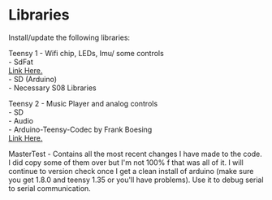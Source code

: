 # Libraries
Install/update the following libraries:

Teensy 1 - Wifi chip, LEDs, Imu/ some controls
<br>    - SdFat
<br>     <a href="https://github.com/greiman/SdFat">Link Here.</a>
<br>     - SD (Arduino)
<br>     - Necessary S08 Libraries

Teensy 2 - Music Player and analog controls
<br>     - SD
<br>     - Audio
<br>     - Arduino-Teensy-Codec by Frank Boesing
<br>     <a href="https://github.com/FrankBoesing/Arduino-Teensy-Codec-lib">Link Here.</a>



MasterTest - Contains all the most recent changes I have made to the code. I did copy some of them over but I'm not 100% f that was all of it. I will continue to version check once I get a clean install of arduino (make sure you get 1.8.0 and teensy 1.35 or you'll have problems). Use it to debug serial to serial communication.
